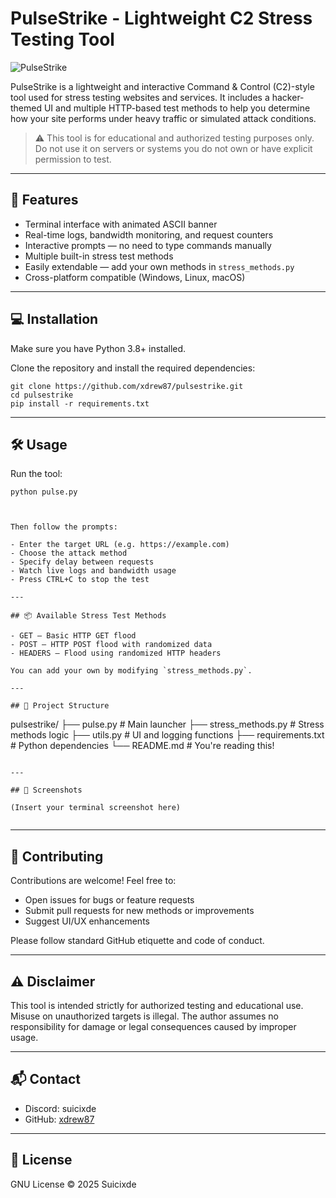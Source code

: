 # PulseStrike - Lightweight C2 Stress Testing Tool

![PulseStrike](https://img.shields.io/badge/PulseStrike-C2%20Stress%20Tool-green)

PulseStrike is a lightweight and interactive Command & Control (C2)-style tool used for stress testing websites and services. It includes a hacker-themed UI and multiple HTTP-based test methods to help you determine how your site performs under heavy traffic or simulated attack conditions.

> ⚠️ This tool is for educational and authorized testing purposes only. Do not use it on servers or systems you do not own or have explicit permission to test.

---

## 🚀 Features

- Terminal interface with animated ASCII banner  
- Real-time logs, bandwidth monitoring, and request counters  
- Interactive prompts — no need to type commands manually  
- Multiple built-in stress test methods  
- Easily extendable — add your own methods in `stress_methods.py`  
- Cross-platform compatible (Windows, Linux, macOS)

---

## 💻 Installation

Make sure you have Python 3.8+ installed.

Clone the repository and install the required dependencies:

```
git clone https://github.com/xdrew87/pulsestrike.git
cd pulsestrike
pip install -r requirements.txt
```

---

## 🛠️ Usage

Run the tool:

```
python pulse.py



Then follow the prompts:

- Enter the target URL (e.g. https://example.com)  
- Choose the attack method  
- Specify delay between requests  
- Watch live logs and bandwidth usage  
- Press CTRL+C to stop the test

---

## 📦 Available Stress Test Methods

- GET — Basic HTTP GET flood  
- POST — HTTP POST flood with randomized data  
- HEADERS — Flood using randomized HTTP headers  

You can add your own by modifying `stress_methods.py`.

---

## 📂 Project Structure

```
pulsestrike/
├── pulse.py               # Main launcher
├── stress_methods.py      # Stress methods logic
├── utils.py               # UI and logging functions
├── requirements.txt       # Python dependencies
└── README.md              # You're reading this!
```

---

## 📸 Screenshots

(Insert your terminal screenshot here)

```
```![Screenshot_From_2025-05-16_04-19-12](https://github.com/user-attachments/assets/c3e6b76c-1a02-4017-a52b-3210ef0c1cf1)
```

---

## 🤝 Contributing

Contributions are welcome! Feel free to:

- Open issues for bugs or feature requests  
- Submit pull requests for new methods or improvements  
- Suggest UI/UX enhancements  

Please follow standard GitHub etiquette and code of conduct.

---

## ⚠️ Disclaimer

This tool is intended strictly for authorized testing and educational use. Misuse on unauthorized targets is illegal. The author assumes no responsibility for damage or legal consequences caused by improper usage.

---

## 📬 Contact

- Discord: suicixde  
- GitHub: [xdrew87](https://github.com/xdrew87)

---

## 🪪 License

GNU License © 2025 Suicixde
